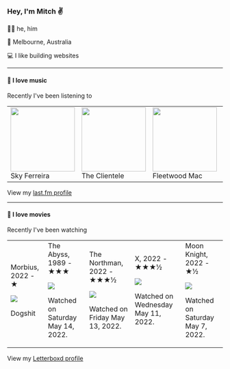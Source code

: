 <article><h3>Hey, I&#x27;m Mitch ✌️</h3><section><p>🙆‍♂️ he, him</p><p>📍 Melbourne, Australia</p><p>💻 I like building websites</p></section><hr/><section><h4>💽 I love music</h4><p>Recently I&#x27;ve been listening to</p><table><tbody><td><img src="https://lastfm.freetls.fastly.net/i/u/174s/1d0d01560dc14cf422a801559deba009.png" height="150px" alt="" role="presentation"/><br/>Sky Ferreira</td><td><img src="https://lastfm.freetls.fastly.net/i/u/174s/5e590dccd7b6451ac5f8bb299c8bb549.png" height="150px" alt="" role="presentation"/><br/>The Clientele</td><td><img src="https://lastfm.freetls.fastly.net/i/u/174s/349d64820e124b77cb5275ab03042693.png" height="150px" alt="" role="presentation"/><br/>Fleetwood Mac</td><td><img src="https://lastfm.freetls.fastly.net/i/u/174s/1ae3a307f2474312809a4867b56139ed.png" height="150px" alt="" role="presentation"/><br/>Cocteau Twins</td><td><img src="https://lastfm.freetls.fastly.net/i/u/174s/b30dc63512734459a046814175ef8193.png" height="150px" alt="" role="presentation"/><br/>Wilco</td></tbody></table><span>View my <a href="https://www.last.fm/user/mylsb">last.fm profile</a></span></section><hr/><section><h4>📼 I love movies</h4><p>Recently I&#x27;ve been watching</p><table><tbody><td>Morbius, 2022 - ★<br/><span> <p><img src="https://a.ltrbxd.com/resized/film-poster/4/5/6/3/2/7/456327-morbius-0-500-0-750-crop.jpg?k=be4b6b272e"/></p> <p>Dogshit</p> </span></td><td>The Abyss, 1989 - ★★★<br/><span> <p><img src="https://a.ltrbxd.com/resized/sm/upload/6c/jg/mp/u4/kRP5dGXDhKt7bDpXX4YBa4dRwlL-0-500-0-750-crop.jpg?k=2f56f4ec2f"/></p> <p>Watched on Saturday May 14, 2022.</p> </span></td><td>The Northman, 2022 - ★★★½<br/><span> <p><img src="https://a.ltrbxd.com/resized/film-poster/5/6/5/8/5/2/565852-the-northman-0-500-0-750-crop.jpg?k=8a284c0c1e"/></p> <p>Watched on Friday May 13, 2022.</p> </span></td><td>X, 2022 - ★★★½<br/><span> <p><img src="https://a.ltrbxd.com/resized/film-poster/6/8/0/3/5/8/680358-x-0-500-0-750-crop.jpg?k=cdcade1660"/></p> <p>Watched on Wednesday May 11, 2022.</p> </span></td><td>Moon Knight, 2022 - ★½<br/><span> <p><img src="https://a.ltrbxd.com/resized/film-poster/8/3/9/7/7/4/839774-moon-knight-0-500-0-750-crop.jpg?k=0b17ea7ea6"/></p> <p>Watched on Saturday May 7, 2022.</p> </span></td></tbody></table><span>View my <a href="https://letterboxd.com/myslab/">Letterboxd profile</a></span></section></article>
